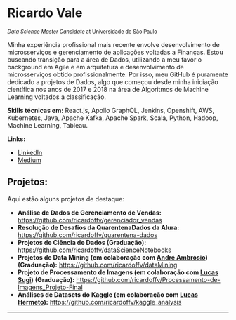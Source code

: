 # Ricardo Vale
<sub>*Data Science Master Candidate* at Universidade de São Paulo</sub>

Minha experiência profissional mais recente envolve desenvolvimento de microsserviços e gerenciamento de aplicações voltadas a Finanças. Estou buscando transição para a área de Dados, utilizando a meu favor o background em Agile e em arquitetura e desenvolvimento de microsserviços obtido profissionalmente. Por isso, meu GitHub é puramente dedicado a projetos de Dados, algo que começou desde minha iniciação científica nos anos de 2017 e 2018 na área de Algoritmos de Machine Learning voltados a classificação.

**Skills técnicas em:** React.js, Apollo GraphQL, Jenkins, Openshift, AWS, Kubernetes, Java, Apache Kafka, Apache Spark, Scala, Python, Hadoop, Machine Learning, Tableau.

**Links:**
* [LinkedIn](https://www.linkedin.com/in/ricardo-vale-239947112/)
* [Medium](https://medium.com/@ricardofrancavale)

## Projetos:
Aqui estão alguns projetos de destaque:

* **Análise de Dados de Gerenciamento de Vendas:** https://github.com/ricardoffv/gerenciador_vendas
* **Resolução de Desafios da QuarentenaDados da Alura:** https://github.com/ricardoffv/quarentena-dados
* **Projetos de Ciência de Dados (Graduação):** https://github.com/ricardoffv/dataScienceNotebooks
* **Projetos de Data Mining (em colaboração com [André Ambrósio](https://github.com/andrealvesambrosio)) (Graduação):** https://github.com/ricardoffv/dataMining
* **Projeto de Processamento de Imagens (em colaboração com [Lucas Sugi](https://github.com/LucasSugi)) (Graduação):** https://github.com/ricardoffv/Processamento-de-Imagens_Projeto-Final
* **Análises de Datasets do Kaggle (em colaboração com [Lucas Hermeto](https://github.com/LucasHermeto)):** https://github.com/ricardoffv/kaggle_analysis
 

---

